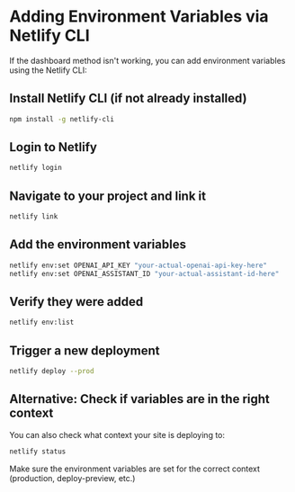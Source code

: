 # Adding Environment Variables via Netlify CLI

If the dashboard method isn't working, you can add environment variables using the Netlify CLI:

## Install Netlify CLI (if not already installed)
```bash
npm install -g netlify-cli
```

## Login to Netlify
```bash
netlify login
```

## Navigate to your project and link it
```bash
netlify link
```

## Add the environment variables
```bash
netlify env:set OPENAI_API_KEY "your-actual-openai-api-key-here"
netlify env:set OPENAI_ASSISTANT_ID "your-actual-assistant-id-here"
```

## Verify they were added
```bash
netlify env:list
```

## Trigger a new deployment
```bash
netlify deploy --prod
```

## Alternative: Check if variables are in the right context
You can also check what context your site is deploying to:
```bash
netlify status
```

Make sure the environment variables are set for the correct context (production, deploy-preview, etc.)